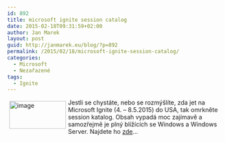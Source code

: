 ```yaml
---
id: 892
title: microsoft ignite session catalog
date: 2015-02-18T09:31:59+02:00
author: Jan Marek
layout: post
guid: http://janmarek.eu/blog/?p=892
permalink: /2015/02/18/microsoft-ignite-session-catalog/
categories:
  - Microsoft
  - Nezařazené
tags:
  - Ignite
---
```

[<img title="image" style="border-top: 0px; border-right: 0px; background-image: none; border-bottom: 0px; float: left; padding-top: 0px; padding-left: 0px; margin: 5px; border-left: 0px; display: inline; padding-right: 0px" border="0" alt="image" src="http://janmarek.eu/wp-content/uploads/2015/02/image_thumb2.png" width="132" align="left" height="65" />](http://janmarek.eu/wp-content/uploads/2015/02/image2.png)Jestli se chystáte, nebo se rozmýšlíte, zda jet na Microsoft Ignite (4. – 8.5.2015) do USA, tak omrkněte session katalog. Obsah vypadá moc zajímavě a samozřejmě je plný blížících se Windows a Windows Server. Najdete ho <a href="http://ignite.microsoft.com/Sessions?WT.mc_id=IG15W5BL09127" target="_blank">zde</a>…